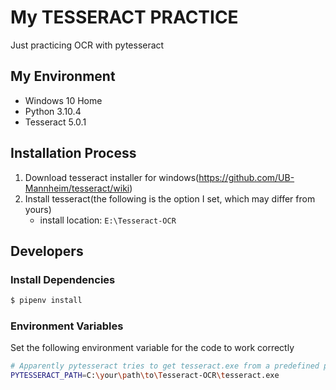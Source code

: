 # My TESSERACT PRACTICE

Just practicing OCR with pytesseract

## My Environment

- Windows 10 Home
- Python 3.10.4
- Tesseract 5.0.1

## Installation Process

1. Download tesseract installer for windows(https://github.com/UB-Mannheim/tesseract/wiki)
1. Install tesseract(the following is the option I set, which may differ from yours)
   - install location: `E:\Tesseract-OCR`

## Developers

### Install Dependencies

```sh
$ pipenv install
```

### Environment Variables

Set the following environment variable for the code to work correctly

```sh
# Apparently pytesseract tries to get tesseract.exe from a predefined path, and if you placed it somewhere else, the code will result in an error unless you define it like so
PYTESSERACT_PATH=C:\your\path\to\Tesseract-OCR\tesseract.exe
```
